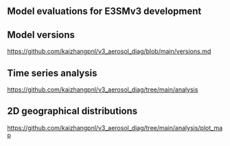 ## Model evaluations for E3SMv3 development 

## Model versions 

https://github.com/kaizhangpnl/v3_aerosol_diag/blob/main/versions.md

## Time series analysis 

https://github.com/kaizhangpnl/v3_aerosol_diag/tree/main/analysis

## 2D geographical distributions 

https://github.com/kaizhangpnl/v3_aerosol_diag/tree/main/analysis/plot_map




